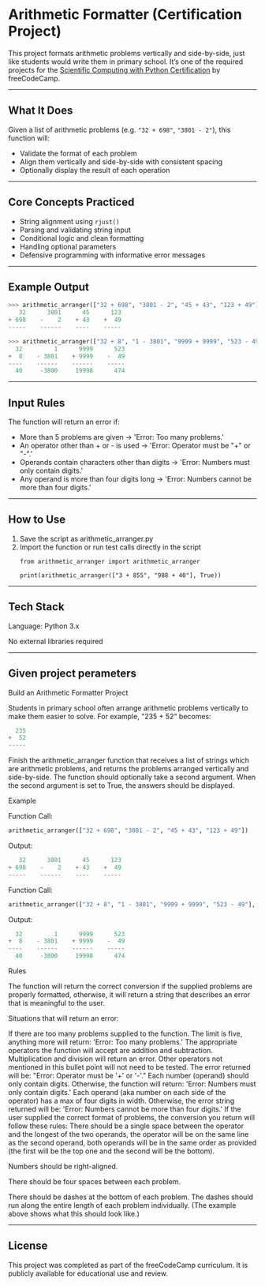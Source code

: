 # Arithmetic Formatter (Certification Project)

This project formats arithmetic problems vertically and side-by-side, just like students would write them in primary school. It’s one of the required projects for the [Scientific Computing with Python Certification](https://www.freecodecamp.org/learn/scientific-computing-with-python/#build-an-arithmetic-formatter-project) by freeCodeCamp.

---

## What It Does

Given a list of arithmetic problems (e.g. `"32 + 698"`, `"3801 - 2"`), this function will:
- Validate the format of each problem
- Align them vertically and side-by-side with consistent spacing
- Optionally display the result of each operation

---

## Core Concepts Practiced

- String alignment using `rjust()`
- Parsing and validating string input
- Conditional logic and clean formatting
- Handling optional parameters
- Defensive programming with informative error messages

---

## Example Output

```python
>>> arithmetic_arranger(["32 + 698", "3801 - 2", "45 + 43", "123 + 49"])
   32      3801      45      123
+ 698    -    2    + 43    +  49
-----    ------    ----    -----

>>> arithmetic_arranger(["32 + 8", "1 - 3801", "9999 + 9999", "523 - 49"], True)
  32         1      9999      523
+  8    - 3801    + 9999    -  49
----    ------    ------    -----
  40     -3800     19998      474
```

---

## Input Rules
The function will return an error if:

- More than 5 problems are given → 'Error: Too many problems.'
- An operator other than + or - is used → 'Error: Operator must be "+" or "-".'
- Operands contain characters other than digits → 'Error: Numbers must only contain digits.'
- Any operand is more than four digits long → 'Error: Numbers cannot be more than four digits.'

---

## How to Use
1. Save the script as arithmetic_arranger.py
2. Import the function or run test calls directly in the script
    ```
    from arithmetic_arranger import arithmetic_arranger

    print(arithmetic_arranger(["3 + 855", "988 + 40"], True))
    ```
   
---

## Tech Stack
Language: Python 3.x

No external libraries required

---
## Given project perameters

Build an Arithmetic Formatter Project

Students in primary school often arrange arithmetic problems vertically to make them easier to solve. For example, "235 + 52" becomes:

```python
  235
+  52
-----
```

Finish the arithmetic_arranger function that receives a list of strings which are arithmetic problems, and returns the problems arranged vertically and side-by-side. The function should optionally take a second argument. When the second argument is set to True, the answers should be displayed.

Example

Function Call:

```python
arithmetic_arranger(["32 + 698", "3801 - 2", "45 + 43", "123 + 49"])
```

Output:

```python
   32      3801      45      123
+ 698    -    2    + 43    +  49
-----    ------    ----    -----
```

Function Call:

```python
arithmetic_arranger(["32 + 8", "1 - 3801", "9999 + 9999", "523 - 49"], True)
```

Output:

```python
  32         1      9999      523
+  8    - 3801    + 9999    -  49
----    ------    ------    -----
  40     -3800     19998      474
```
Rules

The function will return the correct conversion if the supplied problems are properly formatted, otherwise, it will return a string that describes an error that is meaningful to the user.

Situations that will return an error:

If there are too many problems supplied to the function. The limit is five, anything more will return: 'Error: Too many problems.'
The appropriate operators the function will accept are addition and subtraction. Multiplication and division will return an error. Other operators not mentioned in this bullet point will not need to be tested. The error returned will be: "Error: Operator must be '+' or '-'."
Each number (operand) should only contain digits. Otherwise, the function will return: 'Error: Numbers must only contain digits.'
Each operand (aka number on each side of the operator) has a max of four digits in width. Otherwise, the error string returned will be: 'Error: Numbers cannot be more than four digits.'
If the user supplied the correct format of problems, the conversion you return will follow these rules:
There should be a single space between the operator and the longest of the two operands, the operator will be on the same line as the second operand, both operands will be in the same order as provided (the first will be the top one and the second will be the bottom).

Numbers should be right-aligned.

There should be four spaces between each problem.

There should be dashes at the bottom of each problem. The dashes should run along the entire length of each problem individually. (The example above shows what this should look like.)

---

## License

This project was completed as part of the freeCodeCamp curriculum. It is publicly available for educational use and review.